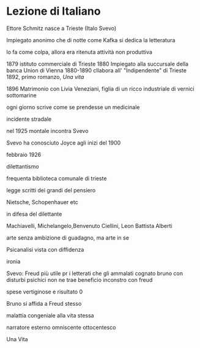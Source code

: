 # Lezione di Italiano


Ettore Schmitz nasce a Trieste
(Italo Svevo)

Impiegato anonimo che di notte come Kafka si dedica la letteratura

lo fa come colpa, allora era ritenuta attività non produttiva


1879 istituto commerciale di Trieste
1880 Impiegato alla succursale della banca Union di Vienna
1880-1890 cllabora all' "Indipendente" di Trieste
1892, primo romanzo, _Una vita_

1896 Matrimonio con Livia Veneziani, figlia di un ricco industriale di vernici sottomarine



ogni giorno scrive come se prendesse un medicinale

incidente stradale


nel 1925 montale incontra Svevo

Svevo ha conosciuto Joyce agli inizi del 1900

febbraio 1926

dilettantismo

frequenta biblioteca comunale di trieste


legge scritti dei grandi del pensiero 

Nietsche, Schopenhauer etc

in difesa del dilettante

Machiavelli, Michelangelo,Benvenuto Ciellini, Leon Battista Alberti

arte senza ambizione di guadagno, ma arte in se


Psicanalisi vista con diffidenza

ironia

Svevo:
Freud più utile pr i letterati che gli ammalati
cognato bruno con disturbi psichici non ne trae  beneficio
inconstro con freud

spese vertiginose e risultato 0

Bruno si affida a Freud stesso

malattia congeniale alla vita stessa

narratore esterno omniscente ottocentesco                       

Una Vita                                                                                                                                                                                                                                                                                                                                                                                                                                                                                                                                                                                       
<!--stackedit_data:
eyJoaXN0b3J5IjpbMTU4MTA4NzcxNCw2NjUxMTYxMjcsMTA1Mj
g1NDM3NCw5ODQzNjczMDYsMjA3MTY1NDcyMSwyNzc5MTQ3MDVd
fQ==
-->